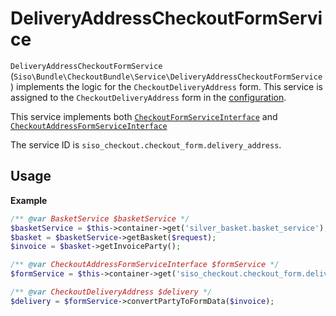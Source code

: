 # DeliveryAddressCheckoutFormService

`DeliveryAddressCheckoutFormService` (`Siso\Bundle\CheckoutBundle\Service\DeliveryAddressCheckoutFormService`) implements the logic for the `CheckoutDeliveryAddress` form.
This service is assigned to the `CheckoutDeliveryAddress` form in the [configuration](../configuration_for_checkout_forms.md).

This service implements both [`CheckoutFormServiceInterface`](interfaces_for_checkout_services.md#checkoutformserviceinterface) and [`CheckoutAddressFormServiceInterface`](interfaces_for_checkout_services.md#checkoutaddressformserviceinterface)

The service ID is `siso_checkout.checkout_form.delivery_address`.

## Usage

**Example**

``` php
/** @var BasketService $basketService */
$basketService = $this->container->get('silver_basket.basket_service');
$basket = $basketService->getBasket($request);
$invoice = $basket->getInvoiceParty();

/** @var CheckoutAddressFormServiceInterface $formService */
$formService = $this->container->get('siso_checkout.checkout_form.delivery_address');

/** @var CheckoutDeliveryAddress $delivery */
$delivery = $formService->convertPartyToFormData($invoice);
```

